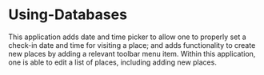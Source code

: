 # Using-Databases
This application adds date and time picker to allow one to properly set a check-in date and time for visiting a place; and adds functionality to create new places by adding a relevant toolbar menu item. Within this application, one is able to edit a list of places, including adding new places.
